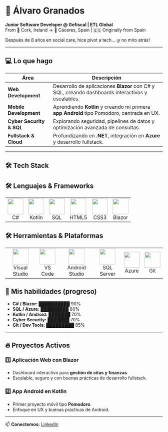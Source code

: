 # 🚀 Álvaro Granados

**Junior Software Developer @ Gefiscal | ETL Global**  
From 📍 Cork, Ireland -> 📍 Cáceres, Spain | 🇪🇸 Originally from Spain  

Después de 8 años en social care, hice pivot a tech… ¡y no miro atrás!  

---

## 💻 Lo que hago

| Área | Descripción |
|------|-------------|
| **Web Development** | Desarrollo de aplicaciones **Blazor** con C# y SQL, creando dashboards interactivos y escalables. |
| **Mobile Development** | Aprendiendo **Kotlin** y creando mi primera **app Android** tipo Pomodoro, centrada en UX. |
| **Cyber Security & SQL** | Explorando seguridad, pipelines de datos y optimización avanzada de consultas. |
| **Fullstack & Cloud** | Profundizando en **.NET**, integración en **Azure** y desarrollo fullstack. |

---

## 🛠️ Tech Stack

## 🛠️ Lenguajes & Frameworks

<table>
  <tr>
    <td align="center">
      <img src="https://cdn.jsdelivr.net/gh/devicons/devicon/icons/csharp/csharp-original.svg" width="50" height="50"/><br/>
      C#
    </td>
    <td align="center">
      <img src="https://cdn.jsdelivr.net/gh/devicons/devicon/icons/kotlin/kotlin-original.svg" width="50" height="50"/><br/>
      Kotlin
    </td>
    <td align="center">
      <img src="https://icons.veryicon.com/png/o/application/designer-icon/sql-5.png" width="50" height="50"/><br/>
      SQL
    </td>
    <td align="center">
      <img src="https://cdn.jsdelivr.net/gh/devicons/devicon/icons/html5/html5-original.svg" width="50" height="50"/><br/>
      HTML5
    </td>
    <td align="center">
      <img src="https://cdn.jsdelivr.net/gh/devicons/devicon/icons/css3/css3-original.svg" width="50" height="50"/><br/>
      CSS3
    </td>
    <td align="center">
      <img src="https://cdn.jsdelivr.net/gh/devicons/devicon/icons/blazor/blazor-original.svg" width="50" height="50"/><br/>
      Blazor
    </td>
  </tr>
</table>

## 🛠️ Herramientas & Plataformas

<table>
  <tr>
    <td align="center">
      <img src="https://cdn.jsdelivr.net/gh/devicons/devicon/icons/visualstudio/visualstudio-plain.svg" width="50" height="50"/><br/>
      Visual Studio
    </td>
    <td align="center">
      <img src="https://cdn.jsdelivr.net/gh/devicons/devicon/icons/vscode/vscode-original.svg" width="50" height="50"/><br/>
      VS Code
    </td>
   <td align="center">
  <img src="https://cdn.jsdelivr.net/gh/devicons/devicon/icons/androidstudio/androidstudio-original.svg" width="50" height="50"/><br/>
  Android Studio
</td>
    <td align="center">
      <img src="https://cdn.jsdelivr.net/gh/devicons/devicon/icons/microsoftsqlserver/microsoftsqlserver-plain.svg" width="50" height="50"/><br/>
      SQL Server
    </td>
    <td align="center">
      <img src="https://cdn.jsdelivr.net/gh/devicons/devicon/icons/azure/azure-original.svg" width="50" height="50"/><br/>
      Azure
    </td>
    <td align="center">
      <img src="https://cdn.jsdelivr.net/gh/devicons/devicon/icons/git/git-original.svg" width="50" height="50"/><br/>
      Git
    </td>
  </tr>
</table>

## 🌱 Mis habilidades (progreso)

- **C# / Blazor:** ██████████ 90%  
- **SQL / Azure:** █████████ 80%  
- **Kotlin / Android:** ███████ 70%  
- **Cyber Security:** ███████ 70%  
- **Git / Dev Tools:** █████████ 85%  

---

## 🔥 Proyectos Activos

### 1️⃣ Aplicación Web con Blazor
- Dashboard interactivo para **gestión de citas y finanzas**.  
- Escalable, seguro y con buenas prácticas de desarrollo fullstack.

### 2️⃣ App Android en Kotlin
- Primer proyecto móvil tipo **Pomodoro**.  
- Enfoque en UX y buenas prácticas de Android.

---

📫 **Conectemos:** [LinkedIn](https://www.linkedin.com/in/alvarogranadosruiz/)

